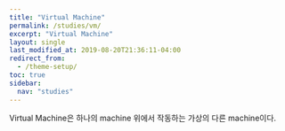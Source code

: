 ```yaml
---
title: "Virtual Machine"
permalink: /studies/vm/
excerpt: "Virtual Machine"
layout: single
last_modified_at: 2019-08-20T21:36:11-04:00
redirect_from:
  - /theme-setup/
toc: true
sidebar:
  nav: "studies"
---
```

Virtual Machine은 하나의 machine 위에서 작동하는 가상의 다른 machine이다.
